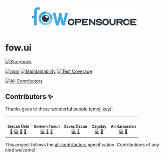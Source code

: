<p align="center">
  <img src="https://github.com/FowApps/fow.ui/raw/master/.github/fow.opensource.png" style="max-width:100%;" height="80" />
</p>

# fow.ui

[![Storybook](https://raw.githubusercontent.com/storybooks/brand/master/badge/badge-storybook.svg)](https://fowapps.github.io/fow.ui/)

[![npm](https://img.shields.io/badge/npm-0.0.10-%9f9f9f)](https://npmjs.com/package/@fowapps/fow-ui) [![Maintainability](https://api.codeclimate.com/v1/badges/6a470e24185e2e0dcff2/maintainability)](https://codeclimate.com/repos/60ec17c6ac80f5016200adf8/maintainability) [![Test Coverage](https://api.codeclimate.com/v1/badges/6a470e24185e2e0dcff2/test_coverage)](https://codeclimate.com/repos/60ec17c6ac80f5016200adf8/test_coverage)

<!-- ALL-CONTRIBUTORS-BADGE:START - Do not remove or modify this section -->
[![All Contributors](https://img.shields.io/badge/all_contributors-5-orange.svg?style=flat-square)](#contributors-)
<!-- ALL-CONTRIBUTORS-BADGE:END -->

## Contributors ✨

Thanks goes to these wonderful people ([emoji key](https://allcontributors.org/docs/en/emoji-key)):

<!-- ALL-CONTRIBUTORS-LIST:START - Do not remove or modify this section -->
<!-- prettier-ignore-start -->
<!-- markdownlint-disable -->
<table>
  <tr>
    <td align="center"><a href="https://sercanuste.com/"><img src="https://avatars.githubusercontent.com/u/5119317?v=4?s=100" width="100px;" alt=""/><br /><sub><b>Sercan Üste</b></sub></a><br /><a href="#projectManagement-sercanuste" title="Project Management">📆</a> <a href="https://github.com/FowApps/fow.ui/commits?author=sercanuste" title="Code">💻</a> <a href="https://github.com/FowApps/fow.ui/issues?q=author%3Asercanuste" title="Bug reports">🐛</a> <a href="https://github.com/FowApps/fow.ui/pulls?q=is%3Apr+reviewed-by%3Asercanuste" title="Reviewed Pull Requests">👀</a></td>
    <td align="center"><a href="https://github.com/grkmtsn"><img src="https://avatars.githubusercontent.com/u/23257390?v=4?s=100" width="100px;" alt=""/><br /><sub><b>Görkem Tosun</b></sub></a><br /><a href="https://github.com/FowApps/fow.ui/commits?author=grkmtsn" title="Code">💻</a> <a href="https://github.com/FowApps/fow.ui/issues?q=author%3Agrkmtsn" title="Bug reports">🐛</a> <a href="https://github.com/FowApps/fow.ui/pulls?q=is%3Apr+reviewed-by%3Agrkmtsn" title="Reviewed Pull Requests">👀</a></td>
    <td align="center"><a href="https://github.com/savasozcan"><img src="https://avatars.githubusercontent.com/u/40321541?v=4?s=100" width="100px;" alt=""/><br /><sub><b>Savaş Özcan</b></sub></a><br /><a href="https://github.com/FowApps/fow.ui/commits?author=savasozcan" title="Code">💻</a> <a href="https://github.com/FowApps/fow.ui/issues?q=author%3Asavasozcan" title="Bug reports">🐛</a></td>
    <td align="center"><a href="https://github.com/mcagataykaban"><img src="https://avatars.githubusercontent.com/u/52887078?v=4?s=100" width="100px;" alt=""/><br /><sub><b>Cagatay</b></sub></a><br /><a href="https://github.com/FowApps/fow.ui/commits?author=mcagataykaban" title="Code">💻</a> <a href="https://github.com/FowApps/fow.ui/issues?q=author%3Amcagataykaban" title="Bug reports">🐛</a></td>
    <td align="center"><a href="https://github.com/alikaraarslan"><img src="https://avatars.githubusercontent.com/u/70697091?v=4?s=100" width="100px;" alt=""/><br /><sub><b>Ali Karaarslan</b></sub></a><br /><a href="https://github.com/FowApps/fow.ui/commits?author=alikaraarslan" title="Code">💻</a> <a href="https://github.com/FowApps/fow.ui/issues?q=author%3Aalikaraarslan" title="Bug reports">🐛</a></td>
  </tr>
</table>

<!-- markdownlint-restore -->
<!-- prettier-ignore-end -->

<!-- ALL-CONTRIBUTORS-LIST:END -->

This project follows the [all-contributors](https://github.com/all-contributors/all-contributors) specification. Contributions of any kind welcome!
